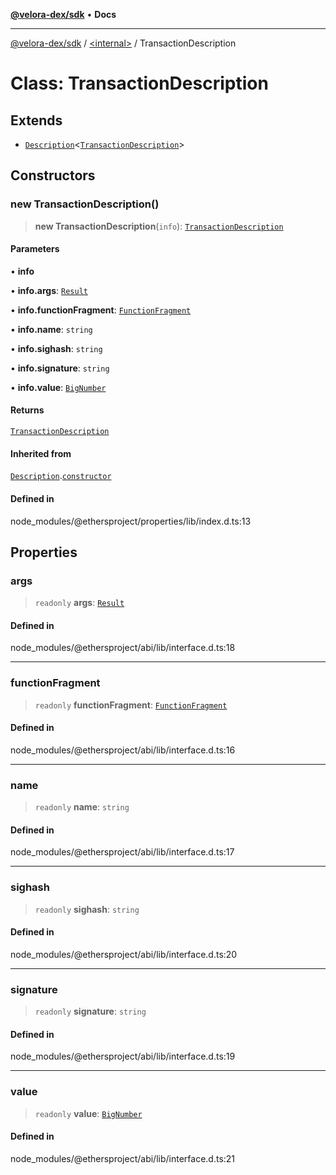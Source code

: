 [**@velora-dex/sdk**](../../README.md) • **Docs**

***

[@velora-dex/sdk](../../globals.md) / [\<internal\>](../README.md) / TransactionDescription

# Class: TransactionDescription

## Extends

- [`Description`](Description.md)\<[`TransactionDescription`](TransactionDescription.md)\>

## Constructors

### new TransactionDescription()

> **new TransactionDescription**(`info`): [`TransactionDescription`](TransactionDescription.md)

#### Parameters

• **info**

• **info.args**: [`Result`](../interfaces/Result.md)

• **info.functionFragment**: [`FunctionFragment`](FunctionFragment.md)

• **info.name**: `string`

• **info.sighash**: `string`

• **info.signature**: `string`

• **info.value**: [`BigNumber`](BigNumber.md)

#### Returns

[`TransactionDescription`](TransactionDescription.md)

#### Inherited from

[`Description`](Description.md).[`constructor`](Description.md#constructors)

#### Defined in

node\_modules/@ethersproject/properties/lib/index.d.ts:13

## Properties

### args

> `readonly` **args**: [`Result`](../interfaces/Result.md)

#### Defined in

node\_modules/@ethersproject/abi/lib/interface.d.ts:18

***

### functionFragment

> `readonly` **functionFragment**: [`FunctionFragment`](FunctionFragment.md)

#### Defined in

node\_modules/@ethersproject/abi/lib/interface.d.ts:16

***

### name

> `readonly` **name**: `string`

#### Defined in

node\_modules/@ethersproject/abi/lib/interface.d.ts:17

***

### sighash

> `readonly` **sighash**: `string`

#### Defined in

node\_modules/@ethersproject/abi/lib/interface.d.ts:20

***

### signature

> `readonly` **signature**: `string`

#### Defined in

node\_modules/@ethersproject/abi/lib/interface.d.ts:19

***

### value

> `readonly` **value**: [`BigNumber`](BigNumber.md)

#### Defined in

node\_modules/@ethersproject/abi/lib/interface.d.ts:21

